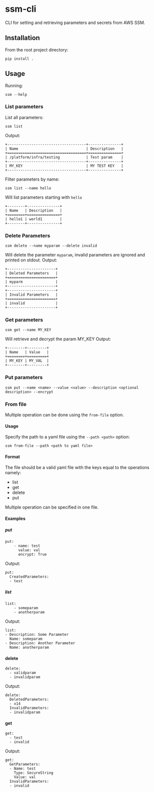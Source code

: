 # ssm-cli
CLI for setting and retrieving parameters and secrets from AWS SSM.


## Installation
From the root project directory:
```
pip install .
```

## Usage
Running:
```
ssm --help
```

### List parameters

List all parameters:
```
ssm list
```
Output:
```
+------------------------------------+---------------+
| Name                               | Description   |
+====================================+===============+
| /platform/infra/testing            | Test param    |
+------------------------------------+---------------+
| MY_KEY                             | MY TEST KEY   |
+------------------------------------+---------------+
```
Filter parameters by name:
```
ssm list --name hello
```
Will list parameters starting with `hello`
```
+--------+---------------+
| Name   | Description   |
+========+===============+
| hello1 | world1        |
+--------+---------------+
```

### Delete Parameters
```
ssm delete --name myparam --delete invalid
```
Will delete the parameter `myparam`, invalid parameters are ignored and printed on stdout.
Output:
```
+----------------------+
| Deleted Parameters   |
+======================+
| myparm               |
+----------------------+
+----------------------+
| Invalid Parameters   |
+======================+
| invalid              |
+----------------------+
```
### Get parameters
```
ssm get --name MY_KEY
```
Will retrieve and decrypt the param MY_KEY
Output:
```
+--------+---------+
| Name   | Value   |
+========+=========+
| MY_KEY | MY_VAL  |
+--------+---------+
```

### Put parameters
```
ssm put --name <name> --value <value> --description <optional description> --encrypt
```


### From file
Multiple operation can be done using the `from-file` option.
#### Usage
Specify the path to a yaml file using the `--path <path>` option:
```
ssm from-file --path <path to yaml file>
```
#### Format
The file should be a valid yaml file with the keys equal to the operations namely:

* list
* get
* delete
* put

Multiple operation can be specified in one file.


#### Examples

##### put
```
put:
    - name: test
      value: val
      encrypt: True
```
Output:
```
put:
  CreatedParameters:
  - test
```

##### list
```
list:
    - someparam
    - anotherparam
```
Output:
```
list:
- Description: Some Parameter
  Name: someparam
- Description: Another Parameter
  Name: anotherparam

```
#### delete
```
delete:
  - validparam
  - invalidparam
```
Output:
```
delete:
  DeletedParameters:
  - x14
  InvalidParameters:
  - invalidparam
````
#### get
```
get:
  - test
  - invalid
```
Output:
```
get:
  GetParameters:
  - Name: test
    Type: SecureString
    Value: val
  InvalidParameters:
  - invalid
```
